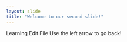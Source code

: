 ```yaml
---
layout: slide
title: "Welcome to our second slide!"
---
```

Learning Edit File
Use the left arrow to go back!
